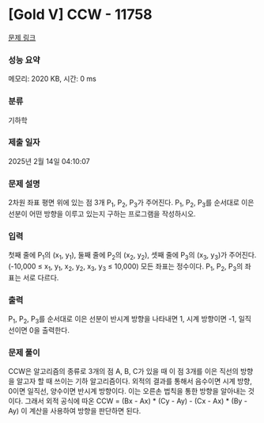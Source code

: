 # [Gold V] CCW - 11758 

[문제 링크](https://www.acmicpc.net/problem/11758) 

### 성능 요약

메모리: 2020 KB, 시간: 0 ms

### 분류

기하학

### 제출 일자

2025년 2월 14일 04:10:07

### 문제 설명

<p>2차원 좌표 평면 위에 있는 점 3개 P<sub>1</sub>, P<sub>2</sub>, P<sub>3</sub>가 주어진다. P<sub>1</sub>, P<sub>2</sub>, P<sub>3</sub>를 순서대로 이은 선분이 어떤 방향을 이루고 있는지 구하는 프로그램을 작성하시오.</p>

### 입력 

 <p>첫째 줄에 P<sub>1</sub>의 (x<sub>1</sub>, y<sub>1</sub>), 둘째 줄에 P<sub>2</sub>의 (x<sub>2</sub>, y<sub>2</sub>), 셋째 줄에 P<sub>3</sub>의 (x<sub>3</sub>, y<sub>3</sub>)가 주어진다. (-10,000 ≤ x<sub>1</sub>, y<sub>1</sub>, x<sub>2</sub>, y<sub>2</sub>, x<sub>3</sub>, y<sub>3</sub> ≤ 10,000) 모든 좌표는 정수이다. P<sub>1</sub>, P<sub>2</sub>, P<sub>3</sub>의 좌표는 서로 다르다.</p>

### 출력 

 <p>P<sub>1</sub>, P<sub>2</sub>, P<sub>3</sub>를 순서대로 이은 선분이 반시계 방향을 나타내면 1, 시계 방향이면 -1, 일직선이면 0을 출력한다.</p>

### 문제 풀이

<p>CCW은 알고리즘의 종류로 3개의 점 A, B, C가  있을 때 이 점 3개를 이은 직선의 방향을 알고자 할 때 쓰이는 기하 알고리즘이다. 외적의 결과를 통해서 음수이면 시계 방향, 0이면 일직선, 양수이면 반시계 방향이다. 이는 오른손 법칙을 통한 방향을 알아내는 것이다. 그래서 외적 공식에 따온  CCW = (Bx - Ax) * (Cy - Ay) - (Cx - Ax) * (By - Ay) 이 계산을 사용하여 방향을 판단하면 된다. </p>
